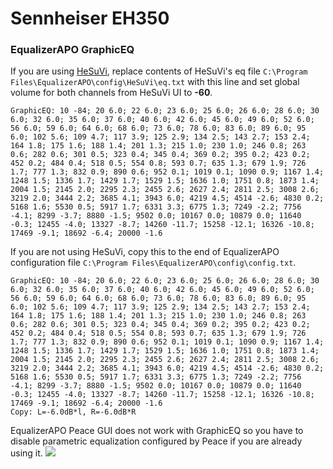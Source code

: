 # Sennheiser EH350
### EqualizerAPO GraphicEQ
If you are using [HeSuVi](https://sourceforge.net/projects/hesuvi/), replace contents of HeSuVi's eq file `C:\Program Files\EqualizerAPO\config\HeSuVi\eq.txt` with this line and set global volume for both channels from HeSuVi UI to **-60**.
```
GraphicEQ: 10 -84; 20 6.0; 22 6.0; 23 6.0; 25 6.0; 26 6.0; 28 6.0; 30 6.0; 32 6.0; 35 6.0; 37 6.0; 40 6.0; 42 6.0; 45 6.0; 49 6.0; 52 6.0; 56 6.0; 59 6.0; 64 6.0; 68 6.0; 73 6.0; 78 6.0; 83 6.0; 89 6.0; 95 6.0; 102 5.6; 109 4.7; 117 3.9; 125 2.9; 134 2.5; 143 2.7; 153 2.4; 164 1.8; 175 1.6; 188 1.4; 201 1.3; 215 1.0; 230 1.0; 246 0.8; 263 0.6; 282 0.6; 301 0.5; 323 0.4; 345 0.4; 369 0.2; 395 0.2; 423 0.2; 452 0.2; 484 0.4; 518 0.5; 554 0.8; 593 0.7; 635 1.3; 679 1.9; 726 1.7; 777 1.3; 832 0.9; 890 0.6; 952 0.1; 1019 0.1; 1090 0.9; 1167 1.4; 1248 1.5; 1336 1.7; 1429 1.7; 1529 1.5; 1636 1.0; 1751 0.8; 1873 1.4; 2004 1.5; 2145 2.0; 2295 2.3; 2455 2.6; 2627 2.4; 2811 2.5; 3008 2.6; 3219 2.0; 3444 2.2; 3685 4.1; 3943 6.0; 4219 4.5; 4514 -2.6; 4830 0.2; 5168 1.6; 5530 0.5; 5917 1.7; 6331 3.3; 6775 1.3; 7249 -2.2; 7756 -4.1; 8299 -3.7; 8880 -1.5; 9502 0.0; 10167 0.0; 10879 0.0; 11640 -0.3; 12455 -4.0; 13327 -8.7; 14260 -11.7; 15258 -12.1; 16326 -10.8; 17469 -9.1; 18692 -6.4; 20000 -1.6
```
If you are not using HeSuVi, copy this to the end of EqualizerAPO configuration file `C:\Program Files\EqualizerAPO\config\config.txt`.
```
GraphicEQ: 10 -84; 20 6.0; 22 6.0; 23 6.0; 25 6.0; 26 6.0; 28 6.0; 30 6.0; 32 6.0; 35 6.0; 37 6.0; 40 6.0; 42 6.0; 45 6.0; 49 6.0; 52 6.0; 56 6.0; 59 6.0; 64 6.0; 68 6.0; 73 6.0; 78 6.0; 83 6.0; 89 6.0; 95 6.0; 102 5.6; 109 4.7; 117 3.9; 125 2.9; 134 2.5; 143 2.7; 153 2.4; 164 1.8; 175 1.6; 188 1.4; 201 1.3; 215 1.0; 230 1.0; 246 0.8; 263 0.6; 282 0.6; 301 0.5; 323 0.4; 345 0.4; 369 0.2; 395 0.2; 423 0.2; 452 0.2; 484 0.4; 518 0.5; 554 0.8; 593 0.7; 635 1.3; 679 1.9; 726 1.7; 777 1.3; 832 0.9; 890 0.6; 952 0.1; 1019 0.1; 1090 0.9; 1167 1.4; 1248 1.5; 1336 1.7; 1429 1.7; 1529 1.5; 1636 1.0; 1751 0.8; 1873 1.4; 2004 1.5; 2145 2.0; 2295 2.3; 2455 2.6; 2627 2.4; 2811 2.5; 3008 2.6; 3219 2.0; 3444 2.2; 3685 4.1; 3943 6.0; 4219 4.5; 4514 -2.6; 4830 0.2; 5168 1.6; 5530 0.5; 5917 1.7; 6331 3.3; 6775 1.3; 7249 -2.2; 7756 -4.1; 8299 -3.7; 8880 -1.5; 9502 0.0; 10167 0.0; 10879 0.0; 11640 -0.3; 12455 -4.0; 13327 -8.7; 14260 -11.7; 15258 -12.1; 16326 -10.8; 17469 -9.1; 18692 -6.4; 20000 -1.6
Copy: L=-6.0dB*l, R=-6.0dB*R
```
EqualizerAPO Peace GUI does not work with GraphicEQ so you have to disable parametric equalization configured by Peace if you are already using it.
![](https://raw.githubusercontent.com/jaakkopasanen/AutoEq/master/results/Sonoma%20Model%20One/headphoncecom/onear/Sennheiser%20EH350/Sennheiser%20EH350.png)
